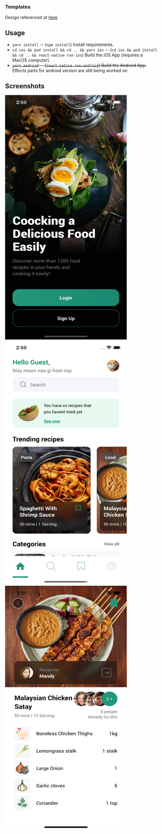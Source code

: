 ### Templates

Design referenced at [here](https://dribbble.com/shots/15295362-Food-Recipe-App)

## Usage

- `yarn install` -- (`npm install`) Install requirements.
- `cd ios && pod install && cd .. && yarn ios` -- (`cd ios && pod install && cd .. && react-native run-ios`) Build the iOS App (requires a MacOS computer).
- ~~`yarn android` -- (`react-native run-android`) Build the Android App.~~ Effects parts for android version are still being worked on

## Screenshots

<img src="https://github.com/hungnt612/FoodRecipes/blob/master/screenshots/simulator_screenshot_89802853-F22A-4C38-B8B1-00F459397822.png" width="400" height="800" /> <img src="https://github.com/hungnt612/FoodRecipes/blob/master/screenshots/simulator_screenshot_E69F38CB-C872-45ED-9DDA-16C835FCA589.png" width="400" height="800" /> <img src="https://github.com/hungnt612/FoodRecipes/blob/master/screenshots/simulator_screenshot_DC97A3C0-D080-4E39-B68B-88BF6DCD1265.png" width="400" height="800" /> 


